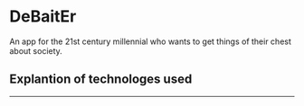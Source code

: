 # DeBaitEr
An app for the 21st century millennial who wants to get things of their chest about society.

## Explantion of technologes used
-----------------------------------
